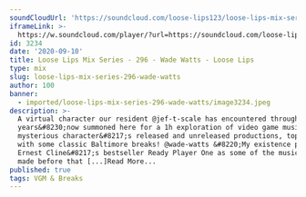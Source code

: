 ```yaml
---
soundCloudUrl: 'https://soundcloud.com/loose-lips123/loose-lips-mix-series-296-wade-watts'
iframeLink: >-
  https://w.soundcloud.com/player/?url=https://soundcloud.com/loose-lips123/loose-lips-mix-series-296-wade-watts&color=00aabb&auto_play=false&hide_related=false&show_comments=true&show_user=true&show_reposts=false
id: 3234
date: '2020-09-10'
title: Loose Lips Mix Series - 296 - Wade Watts - Loose Lips
type: mix
slug: loose-lips-mix-series-296-wade-watts
author: 100
banner:
  - imported/loose-lips-mix-series-296-wade-watts/image3234.jpeg
description: >-
  A virtual character our resident @jef-t-scale has encountered throughout the
  years&#8230;now summoned here for a 1h exploration of video game music, this
  mysterious character&#8217;s released and unreleased productions, topped off
  with some classic Baltimore breaks! @wade-watts &#8220;My existence pre-dates
  Ernest Cline&#8217;s bestseller Ready Player One as some of the music has been
  made before that [...]Read More...
published: true
tags: VGM & Breaks
---
```

